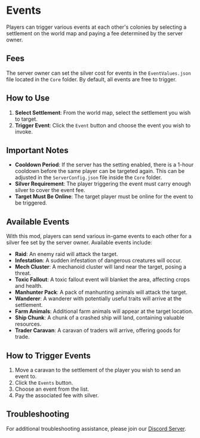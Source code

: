 # Events

Players can trigger various events at each other's colonies by selecting a settlement on the world map and paying a fee determined by the server owner.

## Fees

The server owner can set the silver cost for events in the `EventValues.json` file located in the `Core` folder. By default, all events are free to trigger.

## How to Use

1. **Select Settlement**: From the world map, select the settlement you wish to target.
2. **Trigger Event**: Click the `Event` button and choose the event you wish to invoke.

## Important Notes

- **Cooldown Period**: If the server has the setting enabled, there is a 1-hour cooldown before the same player can be targeted again. This can be adjusted in the `ServerConfig.json` file inside the `Core` folder.
- **Silver Requirement**: The player triggering the event must carry enough silver to cover the event fee.
- **Target Must Be Online**: The target player must be online for the event to be triggered.

## Available Events

With this mod, players can send various in-game events to each other for a silver fee set by the server owner. Available events include:

- **Raid**: An enemy raid will attack the target.
- **Infestation**: A sudden infestation of dangerous creatures will occur.
- **Mech Cluster**: A mechanoid cluster will land near the target, posing a threat.
- **Toxic Fallout**: A toxic fallout event will blanket the area, affecting crops and health.
- **Manhunter Pack**: A pack of manhunting animals will attack the target.
- **Wanderer**: A wanderer with potentially useful traits will arrive at the settlement.
- **Farm Animals**: Additional farm animals will appear at the target location.
- **Ship Chunk**: A chunk of a crashed ship will land, containing valuable resources.
- **Trader Caravan**: A caravan of traders will arrive, offering goods for trade.

## How to Trigger Events

1. Move a caravan to the settlement of the player you wish to send an event to.
2. Click the `Events` button.
3. Choose an event from the list.
4. Pay the associated fee with silver.

## Troubleshooting

For additional troubleshooting assistance, please join our [Discord Server](https://discord.gg/yUF2ec8Vt8).
